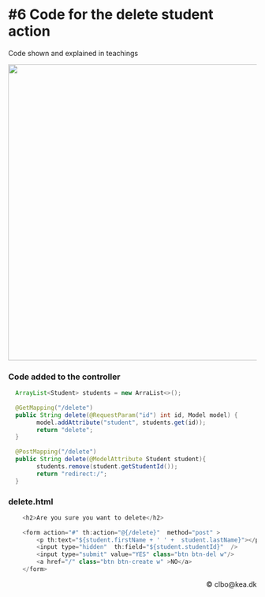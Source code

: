 # #6 Code for the delete student action
Code shown and explained in teachings    

<img src="/img/delete.png" width="600px" />    

### Code added to the controller
````java 
  ArrayList<Student> students = new ArraList<>();
  
  @GetMapping("/delete")
  public String delete(@RequestParam("id") int id, Model model) {
        model.addAttribute("student", students.get(id));
        return "delete";
  }         
  
  @PostMapping("/delete")
  public String delete(@ModelAttribute Student student){
        students.remove(student.getStudentId());
        return "redirect:/";
  }

````   
### delete.html
````java    
    <h2>Are you sure you want to delete</h2>
    
    <form action="#" th:action="@{/delete}"  method="post" >
        <p th:text="${student.firstName + ' ' +  student.lastName}"></p>
        <input type="hidden"  th:field="${student.studentId}"  />
        <input type="submit" value="YES" class="btn btn-del w"/>
        <a href="/" class="btn btn-create w" >NO</a>
    </form>
```` 


<div align="right">&copy; clbo@kea.dk</div>
